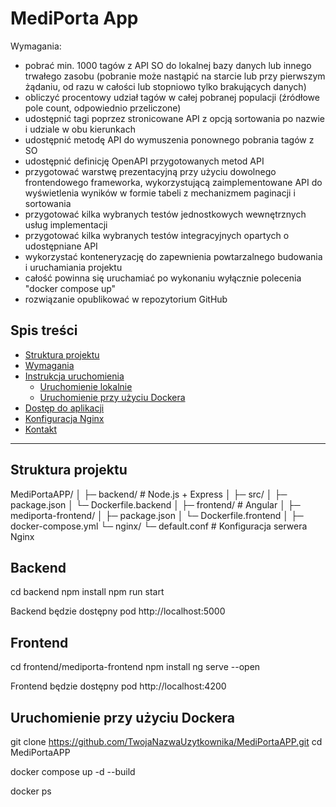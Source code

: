 # MediPorta App

Wymagania:
- pobrać min. 1000 tagów z API SO do lokalnej bazy danych lub innego trwałego zasobu (pobranie może nastąpić na starcie lub przy pierwszym żądaniu, od razu w całości lub stopniowo tylko brakujących danych)
- obliczyć procentowy udział tagów w całej pobranej populacji (źródłowe pole count, odpowiednio przeliczone)
- udostępnić tagi poprzez stronicowane API z opcją sortowania po nazwie i udziale w obu kierunkach
- udostępnić metodę API do wymuszenia ponownego pobrania tagów z SO
- udostępnić definicję OpenAPI przygotowanych metod API
- przygotować warstwę prezentacyjną przy użyciu dowolnego frontendowego frameworka, wykorzystującą zaimplementowane API do wyświetlenia wyników w formie tabeli z mechanizmem paginacji i sortowania
- przygotować kilka wybranych testów jednostkowych wewnętrznych usług implementacji
- przygotować kilka wybranych testów integracyjnych opartych o udostępniane API
- wykorzystać konteneryzację do zapewnienia powtarzalnego budowania i uruchamiania projektu
- całość powinna się uruchamiać po wykonaniu wyłącznie polecenia "docker compose up"
- rozwiązanie opublikować w repozytorium GitHub

## Spis treści

- [Struktura projektu](#struktura-projektu)
- [Wymagania](#wymagania)
- [Instrukcja uruchomienia](#instrukcja-uruchomienia)
  - [Uruchomienie lokalnie](#uruchomienie-lokalnie)
  - [Uruchomienie przy użyciu Dockera](#uruchomienie-przy-użyciu-dockera)
- [Dostęp do aplikacji](#dostęp-do-aplikacji)
- [Konfiguracja Nginx](#konfiguracja-nginx)
- [Kontakt](#kontakt)

---

## Struktura projektu

MediPortaAPP/
│
├─ backend/ # Node.js + Express
│ ├─ src/
│ ├─ package.json
│ └─ Dockerfile.backend
│
├─ frontend/ # Angular
│ ├─ mediporta-frontend/
│ ├─ package.json
│ └─ Dockerfile.frontend
│
├─ docker-compose.yml
└─ nginx/
└─ default.conf # Konfiguracja serwera Nginx

## Backend

cd backend
npm install
npm run start

Backend będzie dostępny pod http://localhost:5000

## Frontend
cd frontend/mediporta-frontend
npm install
ng serve --open

Frontend będzie dostępny pod http://localhost:4200

## Uruchomienie przy użyciu Dockera

git clone https://github.com/TwojaNazwaUzytkownika/MediPortaAPP.git
cd MediPortaAPP

docker compose up -d --build

docker ps

